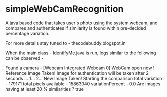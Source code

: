 # simpleWebCamRecognition
A java based code that takes user's photo using the system webcam, and compares and authenticates if similarity is found within pre-decided percentage variation.

For more details stay tuned to - thecodebuddy.blogspot.in

When the main class - IdentifyMe.java is run, 
logs similar to the following can be observed -

Found a camera - [Webcam Integrated Webcam 0]
WebCam open now !
Reference Image Taken!
Image for authentication will be taken after 2 seconds ... 
1...
2...
New Image Taken!
Starting the comparison 
total variation - 179171
total pixels available - 15863040
variationPercent - 0.0
Are images having at least 20 % similarities ? true
